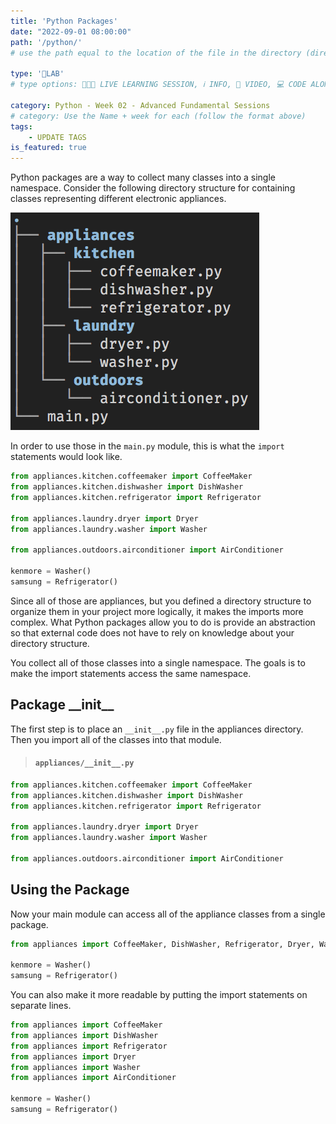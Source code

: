 ```yaml
---
title: 'Python Packages'
date: "2022-09-01 08:00:00"
path: '/python/'
# use the path equal to the location of the file in the directory (directory structure)

type: '🥼LAB'
# type options: 👩🏽‍🏫 LIVE LEARNING SESSION, ℹ️ INFO, 🎥 VIDEO, 💻 CODE ALONG, 🥼LAB, ↩️ REVIEW/NOTES, 👥 GROUP LEARNING, 👷🏼‍♂️ GROUP PROJECT, 🧠 ASSESSMENT, 📝 ASSIGNMENT

category: Python - Week 02 - Advanced Fundamental Sessions
# category: Use the Name + week for each (follow the format above)
tags:
    - UPDATE TAGS
is_featured: true
---
```

Python packages are a way to collect many classes into a single namespace. Consider the following directory structure for containing classes representing different electronic appliances.

![images of appliances directory and sub-directories](../../images//package-directory-structure.png)

In order to use those in the `main.py` module, this is what the `import` statements would look like.

```py
from appliances.kitchen.coffeemaker import CoffeeMaker
from appliances.kitchen.dishwasher import DishWasher
from appliances.kitchen.refrigerator import Refrigerator

from appliances.laundry.dryer import Dryer
from appliances.laundry.washer import Washer

from appliances.outdoors.airconditioner import AirConditioner

kenmore = Washer()
samsung = Refrigerator()
```

Since all of those are appliances, but you defined a directory structure to organize them in your project more logically, it makes the imports more complex. What Python packages allow you to do is provide an abstraction so that external code does not have to rely on knowledge about your directory structure.

You collect all of those classes into a single namespace. The goals is to make the import statements access the same namespace.

## Package \_\_init__

The first step is to place an `__init__.py` file in the appliances directory. Then you import all of the classes into that module.

> #### `appliances/__init__.py`

```py
from appliances.kitchen.coffeemaker import CoffeeMaker
from appliances.kitchen.dishwasher import DishWasher
from appliances.kitchen.refrigerator import Refrigerator

from appliances.laundry.dryer import Dryer
from appliances.laundry.washer import Washer

from appliances.outdoors.airconditioner import AirConditioner
```

## Using the Package

Now your main module can access all of the appliance classes from a single package.

```py
from appliances import CoffeeMaker, DishWasher, Refrigerator, Dryer, Washer, AirConditioner

kenmore = Washer()
samsung = Refrigerator()
```

You can also make it more readable by putting the import statements on separate lines.

```py
from appliances import CoffeeMaker
from appliances import DishWasher
from appliances import Refrigerator
from appliances import Dryer
from appliances import Washer
from appliances import AirConditioner

kenmore = Washer()
samsung = Refrigerator()
```
